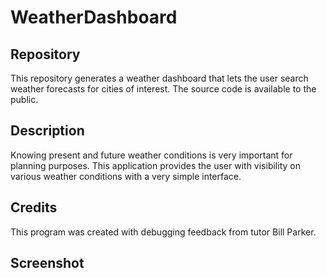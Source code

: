 # WeatherDashboard

## Repository
This repository generates a weather dashboard that lets the user search weather forecasts for cities of interest. The source code is available to the public.

## Description 
Knowing present and future weather conditions is very important for planning purposes. This application provides the user with visibility on various weather conditions with a very simple interface. 

## Credits
This program was created with debugging feedback from tutor Bill Parker.

## Screenshot